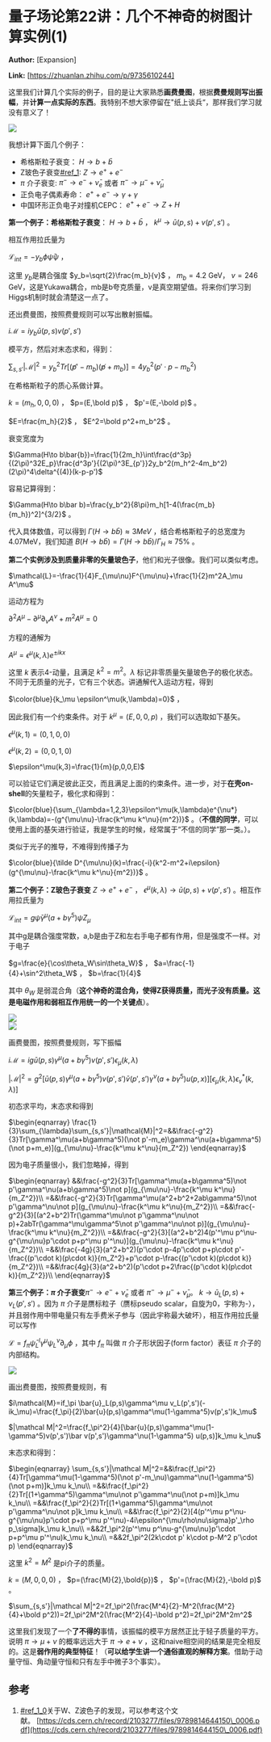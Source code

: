 # 量子场论第22讲：几个不神奇的树图计算实例(1)

 **Author:** [Expansion]

 **Link:** [https://zhuanlan.zhihu.com/p/9735610244]



这里我们计算几个实际的例子，目的是让大家熟悉**画费曼图**，根据**费曼规则写出振幅**，并**计算一点实际的东西**。我特别不想大家停留在"纸上谈兵“，那样我们学习就没有意义了！

![]((20241202)量子场论第22讲几个不神奇的树图计算实例1_Expansion/v2-64f89c185a6f5f060ef76bb005d279e2_1440w.jpg)  

我想计算下面几个例子：

* 希格斯粒子衰变： $H\to b+\bar{b}$
* Z玻色子衰变[#ref\_1](#ref\_1): $Z \to e^++e^-$
* $\pi$ 介子衰变: $\pi^- \to e^- +\bar\nu_e$ 或者 $\pi^- \to \mu^- +\bar\nu_\mu$
* 正负电子偶素寿命： $e^++e^- \to \gamma+\gamma$
* 中国环形正负电子对撞机CEPC： $e^++e^- \to Z+H$

**第一个例子：希格斯粒子衰变**： $H\to b+\bar{b}$ ， $k^\mu \to \bar{u}(p,s) +v(p',s')$ 。

相互作用拉氏量为

$\mathcal{L}_{int}=-y_b\phi\bar\psi\psi$ ，

这里 $y_b$是耦合强度 $y_b=\sqrt{2}\frac{m_b}{v}$ ， $m_b=4.2$ GeV， $v=246$ GeV，这是Yukawa耦合，mb是b夸克质量，v是真空期望值。将来你们学习到Higgs机制时就会清楚这一点了。

还出费曼图，按照费曼规则可以写出散射振幅。

$i\mathcal M=iy_b\bar u(p,s)v(p',s')$

模平方，然后对末态求和，得到：

$\sum_{s,s'}|\mathcal M|^2=y_b^2Tr[(\not p'-m_b)(\not p+m_b)]=4y_b^2(p'\cdot p-m_b^2)$

在希格斯粒子的质心系做计算。

$k=(m_h,0,0,0)$ ， $p=(E,\bold p)$ ， $p'=(E,-\bold p)$ 。

$E=\frac{m_h}{2}$ ， $E^2=\bold p^2+m_b^2$ 。

衰变宽度为

$\Gamma(H\to b\bar{b})=\frac{1}{2m_h}\int\frac{d^3p}{(2\pi)^32E_p}\frac{d^3p'}{(2\pi)^3E_{p'}}2y_b^2(m_h^2-4m_b^2)(2\pi)^4\delta^{(4)}(k-p-p')$

容易记算得到：

$\Gamma(H\to b\bar b)=\frac{y_b^2}{8\pi}m_h[1-4(\frac{m_b}{m_h})^2]^{3/2}$ 。

代入具体数值，可以得到 $\Gamma(H\to b\bar b)\approx 3MeV$ ，结合希格斯粒子的总宽度为4.07MeV，我们知道 $B(H\to b\bar b)=\Gamma(H\to b\bar b)/\Gamma_H\approx 75\%$ 。

**第二个实例涉及到质量非零的矢量玻色子**，他们和光子很像。我们可以类似考虑。

$\mathcal{L}=-\frac{1}{4}F_{\mu\nu}F^{\mu\nu}+\frac{1}{2}m^2A_\mu A^\mu$

运动方程为

$\partial^2A^\mu-\partial^\mu\partial_\nu A^\nu+m^2A^\mu=0$

方程的通解为

$A^\mu=\epsilon^\mu(k,\lambda)e^{\pm ikx}$

这里 $k$ 表示4-动量，且满足 $k^2=m^2$。$\lambda$ 标记非零质量矢量玻色子的极化状态。不同于无质量的光子，它有三个状态。讲通解代入运动方程，得到

$\color{blue}{k_\mu \epsilon^\mu(k,\lambda)=0}$ ，

因此我们有一个约束条件。对于 $k^\mu=(E,0,0,p)$ ，我们可以选取如下基矢。

$\epsilon^\mu(k,1)=(0,1,0,0)$

$\epsilon^\mu(k,2)=(0,0,1,0)$

$\epsilon^\mu(k,3)=\frac{1}{m}(p,0,0,E)$

可以验证它们满足彼此正交，而且满足上面的约束条件。进一步，对于**在壳on-shell**的矢量粒子，极化求和得到：

$\color{blue}{\sum_{\lambda=1,2,3}\epsilon^\mu(k,\lambda)e^{\nu*}(k,\lambda)=-(g^{\mu\nu}-\frac{k^\mu k^\nu}{m^2})}$ 。（**不信的同学**，可以使用上面的基矢进行验证，我是学生的时候，经常属于“不信的同学”那一类。）。

类似于光子的推导，不难得到传播子为

$\color{blue}{\tilde D^{\mu\nu}(k)=\frac{-i}{k^2-m^2+i\epsilon}(g^{\mu\nu}-\frac{k^\mu k^\nu}{m^2})}$ 。

**第二个例子：Z玻色子衰变** $Z\to e^++e^-$ ， $\epsilon^\mu(k,\lambda)\to \bar u(p,s)+v(p',s')$ 。相互作用拉氏量为

$\mathcal{L}_{int}=g\bar{\psi}\gamma^\mu(a+b\gamma^5)\psi Z_\mu$

其中g是耦合强度常数，a,b是由于Z和左右手电子都有作用，但是强度不一样。对于电子

$g=\frac{e}{\cos\theta_W\sin\theta_W}$ ， $a=\frac{-1}{4}+\sin^2\theta_W$ ， $b=\frac{1}{4}$

其中 $\theta_W$ 是弱混合角（**这个神奇的混合角，使得Z获得质量，而光子没有质量。这是电磁作用和弱相互作用统一的一个关键点**）。

![]((20241202)量子场论第22讲几个不神奇的树图计算实例1_Expansion/v2-e02ae54e3a9b57511691e919400fc137_1440w.jpg)  
![]((20241202)量子场论第22讲几个不神奇的树图计算实例1_Expansion/v2-fa5da4f080d0c43a299e909f79087a5b_1440w.jpg)  

画费曼图，按照费曼规则，写下振幅

$i\mathcal{M}=ig\bar u(p,s)\gamma^\mu (a+b\gamma^5)v(p',s')\epsilon_\mu(k,\lambda)$

$|\mathcal{M}|^2=g^2[\bar u(p,s)\gamma^\mu (a+b\gamma^5)v(p',s')\bar v(p',s')\gamma^\nu(a+b\gamma^5) u(p,x)][\epsilon_\mu(k,\lambda)\epsilon_v^*(k,\lambda)]$

初态求平均，末态求和得到

$\begin{eqnarray} \frac{1}{3}\sum_{\lambda}\sum_{s,s'}|\mathcal{M}|^2=&&\frac{-g^2}{3}Tr[\gamma^\mu(a+b\gamma^5)(\not p'-m_e)\gamma^\nu(a+b\gamma^5)(\not p+m_e)](g_{\mu\nu}-\frac{k^\mu k^\nu}{m_Z^2}) \end{eqnarray}$

因为电子质量很小，我们忽略掉，得到

$\begin{eqnarray} &&\frac{-g^2}{3}Tr[\gamma^\mu(a+b\gamma^5)\not p'\gamma^\nu(a+b\gamma^5)\not p](g_{\mu\nu}-\frac{k^\mu k^\nu}{m_Z^2})\\  =&&\frac{-g^2}{3}Tr[\gamma^\mu(a^2+b^2+2ab\gamma^5)\not p'\gamma^\nu\not p](g_{\mu\nu}-\frac{k^\mu k^\nu}{m_Z^2})\\  =&&\frac{-g^2}{3}[(a^2+b^2)Tr(\gamma^\mu\not p'\gamma^\nu\not p)+2abTr(\gamma^\mu\gamma^5\not p'\gamma^\nu\not p)](g_{\mu\nu}-\frac{k^\mu k^\nu}{m_Z^2})\\  =&&\frac{-g^2}{3}[(a^2+b^2)4(p'^\mu p^\nu-g^{\mu\nu}p'\cdot p+p^\mu p'^\nu)](g_{\mu\nu}-\frac{k^\mu k^\nu}{m_Z^2})\\  =&&\frac{-4g}{3}(a^2+b^2)(p'\cdot p-4p'\cdot p+p\cdot p'-\frac{(p'\cdot k)(p\cdot k)}{m_Z^2}+p'\cdot p-\frac{(p'\cdot k)(p\cdot k)}{m_Z^2})\\ =&&\frac{4g}{3}(a^2+b^2)(p'\cdot p+2\frac{(p'\cdot k)(p\cdot k)}{m_Z^2})\\ \end{eqnarray}$

**第三个例子：$\pi$ 介子衰变**$\pi^- \to e^- +\bar\nu_e$ 或者 $\pi^- \to \mu^- +\bar\nu_\mu$。 $k \to \bar u_L(p,s)+v_L(p',s')$ 。因为 $\pi$ 介子是赝标粒子（赝标pseudo scalar，自旋为0，宇称为-），并且弱作用中带电量只有左手费米子参与（因此宇称最大破坏），相互作用拉氏量可以写作

$\mathcal{L}=f_\pi \bar\psi_L^l\gamma^\mu\psi_L^\nu\partial_\mu\phi$ ，其中 $f_\pi$ 叫做 $\pi$ 介子形状因子(form factor）表征 $\pi$ 介子的内部结构。

![]((20241202)量子场论第22讲几个不神奇的树图计算实例1_Expansion/v2-139ea8559dc53457065628a63bbabec2_1440w.jpg)  

画出费曼图，按照费曼规则，有

$i\mathcal{M}=if_\pi \bar{u}_L(p,s)\gamma^\mu v_L(p',s')(-ik_\mu)=\frac{f_\pi}{2}\bar{u}(p,s)\gamma^\mu(1-\gamma^5)v(p',s')k_\mu$

$|\mathcal M|^2=\frac{f_\pi^2}{4}[\bar{u}(p,s)\gamma^\mu(1-\gamma^5)v(p',s')\bar v(p',s')\gamma^\nu(1-\gamma^5) u(p,s)]k_\mu k_\nu$

末态求和得到：

$\begin{eqnarray} \sum_{s,s'}|\mathcal M|^2=&&\frac{f_\pi^2}{4}Tr[\gamma^\mu(1-\gamma^5)(\not p'-m_\nu)\gamma^\nu(1-\gamma^5)(\not p+m)]k_\mu k_\nu\\ =&&\frac{f_\pi^2}{2}Tr[(1+\gamma^5)\gamma^\mu\not p'\gamma^\nu(\not p+m)]k_\mu k_\nu\\ =&&\frac{f_\pi^2}{2}Tr[(1+\gamma^5)\gamma^\mu\not p'\gamma^\nu\not p]k_\mu k_\nu\\ =&&\frac{f_\pi^2}{2}[4(p'^\mu p^\nu-g^{\mu\nu}p'\cdot p+p^\mu p'^\nu)-4i\epsilon^{\mu\rho\nu\sigma}p'_\rho p_\sigma]k_\mu k_\nu\\ =&&2f_\pi^2(p'^\mu p^\nu-g^{\mu\nu}p'\cdot p+p^\mu p'^\nu)k_\mu k_\nu\\ =&&2f_\pi^2(2k\cdot p' k\cdot p-M^2 p'\cdot p) \end{eqnarray}$

这里 $k^2=M^2$ 是pi介子的质量。

$k=(M,0,0,0)$ ， $p=(\frac{M}{2},\bold{p})$ ， $p'=(\frac{M}{2},-\bold p)$ 。

$\sum_{s,s'}|\mathcal M|^2=2f_\pi^2(\frac{M^4}{2}-M^2(\frac{M^2}{4}+\bold p^2))=2f_\pi^2M^2(\frac{M^2}{4}-\bold p^2)=2f_\pi^2M^2m^2$

这里我们发现了一个**了不得的**事情，该振幅的模平方居然正比于轻子质量的平方。说明 $\pi\to\mu+\nu$ 的概率远远大于 $\pi \to e +\nu$ ，这和naive相空间的结果是完全相反的。这是**弱作用的典型特征**！（**可以给学生讲一个通俗直观的解释方案**。借助于动量守恒、角动量守恒和只有左手中微子3个事实）。

## 参考  

1. [#ref\_1\_0](#ref\_1\_0)关于W、Z波色子的发现，可以参考这个文献。 [https://cds.cern.ch/record/2103277/files/9789814644150\_0006.pdf](https://cds.cern.ch/record/2103277/files/9789814644150\_0006.pdf)
